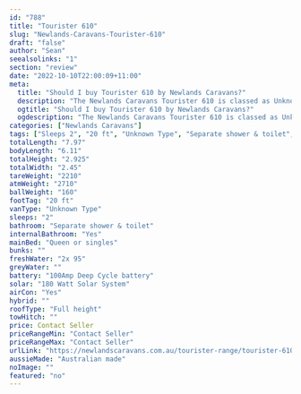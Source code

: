 ```yaml
---
id: "788"
title: "Tourister 610"
slug: "Newlands-Caravans-Tourister-610"
draft: "false"
author: "Sean"
seealsolinks: "1"
section: "review"
date: "2022-10-10T22:00:09+11:00"
meta:
  title: "Should I buy Tourister 610 by Newlands Caravans?"
  description: "The Newlands Caravans Tourister 610 is classed as Unknown Type, and sleeps 2 people. It is Australian made and comes in at 20 ft. It generally has Separate shower & toilet."
  ogtitle: "Should I buy Tourister 610 by Newlands Caravans?"
  ogdescription: "The Newlands Caravans Tourister 610 is classed as Unknown Type, and sleeps 2 people. It is Australian made and comes in at 20 ft. It generally has Separate shower & toilet."
categories: ["Newlands Caravans"]
tags: ["Sleeps 2", "20 ft", "Unknown Type", "Separate shower & toilet", "Full height", "Price Unknown", "Australian made"]
totalLength: "7.97"
bodyLength: "6.11"
totalHeight: "2.925"
totalWidth: "2.45"
tareWeight: "2210"
atmWeight: "2710"
ballWeight: "160"
footTag: "20 ft"
vanType: "Unknown Type"
sleeps: "2"
bathroom: "Separate shower & toilet"
internalBathroom: "Yes"
mainBed: "Queen or singles"
bunks: ""
freshWater: "2x 95"
greyWater: ""
battery: "100Amp Deep Cycle battery"
solar: "180 Watt Solar System"
airCon: "Yes"
hybrid: ""
roofType: "Full height"
towHitch: ""
price: Contact Seller
priceRangeMin: "Contact Seller"
priceRangeMax: "Contact Seller"
urlLink: "https://newlandscaravans.com.au/tourister-range/tourister-610/"
aussieMade: "Australian made"
noImage: ""
featured: "no"
---
```

